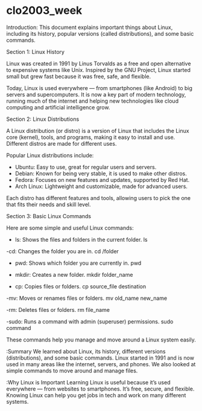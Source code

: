 # clo2003_week

Introduction:
This document explains important things about Linux, including its history, popular versions (called distributions), and some basic commands.

Section 1: Linux History

Linux was created in 1991 by Linus Torvalds as a free and open alternative to expensive systems like Unix. Inspired by the GNU Project, Linux started small but grew fast because it was free, safe, and flexible.

Today, Linux is used everywhere — from smartphones (like Android) to big servers and supercomputers. It is now a key part of modern technology, running much of the internet and helping new technologies like cloud computing and artificial intelligence grow.

 Section 2: Linux Distributions

A Linux distribution (or distro) is a version of Linux that includes the Linux core (kernel), tools, and programs, making it easy to install and use. Different distros are made for different uses.

Popular Linux distributions include:
- Ubuntu: Easy to use, great for regular users and servers.
- Debian: Known for being very stable, it is used to make other distros.
- Fedora: Focuses on new features and updates, supported by Red Hat.
- Arch Linux: Lightweight and customizable, made for advanced users.

Each distro has different features and tools, allowing users to pick the one that fits their needs and skill level.


Section 3: Basic Linux Commands

Here are some simple and useful Linux commands:

- ls: Shows the files and folders in the current folder.
  ls

-cd: Changes the folder you are in.
  cd /folder

- pwd: Shows which folder you are currently in.
  pwd

- mkdir: Creates a new folder.
  mkdir folder_name

- cp: Copies files or folders.
  cp source_file destination


-mv: Moves or renames files or folders. 
  mv old_name new_name
  

-rm: Deletes files or folders.
  rm file_name
 

-sudo: Runs a command with admin (superuser) permissions.
  sudo command


These commands help you manage and move around a Linux system easily.

:Summary
We learned about Linux, its history, different versions (distributions), and some basic commands. Linux started in 1991 and is now used in many areas like the internet, servers, and phones. We also looked at simple commands to move around and manage files.

:Why Linux is Important
Learning Linux is useful because it’s used everywhere — from websites to smartphones. It’s free, secure, and flexible. Knowing Linux can help you get jobs in tech and work on many different systems.
